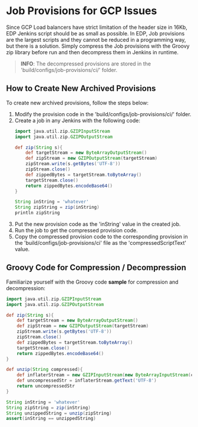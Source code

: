 # Job Provisions for GCP Issues

Since GCP Load balancers have strict limitation of the header size in 16Kb, EDP Jenkins script should be as small as possible.
In EDP, Job provisions are the largest scripts and they cannot be reduced in a programming way, but there is a solution.
Simply compress the Job provisions with the Groovy zip library before run and then decompress them in Jenkins in runtime.

>**INFO**: The decompressed provisions are stored in the 'build/configs/job-provisions/ci/' folder.

## How to Create New Archived Provisions

To create new archived provisions, follow the steps below:

1. Modify the provision code in the 'build/configs/job-provisions/ci/' folder.
2. Create a job in any Jenkins with the following code:
    ```groovy
    import java.util.zip.GZIPInputStream
    import java.util.zip.GZIPOutputStream

    def zip(String s){
	    def targetStream = new ByteArrayOutputStream()
	    def zipStream = new GZIPOutputStream(targetStream)
	    zipStream.write(s.getBytes('UTF-8'))
	    zipStream.close()
	    def zippedBytes = targetStream.toByteArray()
	    targetStream.close()
	    return zippedBytes.encodeBase64()
    }

    String inString = 'whatever'
    String zipString = zip(inString)
    println zipString
    ```
3. Put the new provision code as the 'inString' value in the created job.
4. Run the job to get the compressed provision code.
5. Copy the compressed provision code to the corresponding provision in the 'build/configs/job-provisions/ci' file as the 
'compressedScriptText' value.

## Groovy Code for Compression / Decompression

Familiarize yourself with the Groovy code **sample** for compression and decompression:

```groovy
import java.util.zip.GZIPInputStream
import java.util.zip.GZIPOutputStream

def zip(String s){
	def targetStream = new ByteArrayOutputStream()
	def zipStream = new GZIPOutputStream(targetStream)
	zipStream.write(s.getBytes('UTF-8'))
	zipStream.close()
	def zippedBytes = targetStream.toByteArray()
	targetStream.close()
	return zippedBytes.encodeBase64()
}

def unzip(String compressed){
	def inflaterStream = new GZIPInputStream(new ByteArrayInputStream(compressed.decodeBase64()))
    def uncompressedStr = inflaterStream.getText('UTF-8')
    return uncompressedStr
}

String inString = 'whatever'
String zipString = zip(inString)
String unzippedString = unzip(zipString)
assert(inString == unzippedString)

```